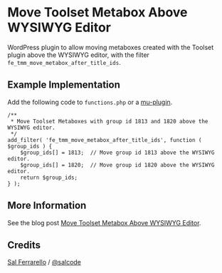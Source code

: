 # Move Toolset Metabox Above WYSIWYG Editor

WordPress plugin to allow moving metaboxes created with the Toolset plugin above the WYSIWYG editor, with the filter `fe_tmm_move_metabox_after_title_ids`.

## Example Implementation

Add the following code to `functions.php` or a [mu-plugin](https://codex.wordpress.org/Must_Use_Plugins).

```
/**
 * Move Toolset Metaboxes with group id 1813 and 1820 above the WYSIWYG editor.
 */
add_filter( 'fe_tmm_move_metabox_after_title_ids', function ( $group_ids ) {
	$group_ids[] = 1813;  // Move group id 1813 above the WYSIWYG editor.
	$group_ids[] = 1820;  // Move group id 1820 above the WYSIWYG editor.
	return $group_ids;
} );
```

## More Information

See the blog post [Move Toolset Metabox Above WYSIWYG Editor](http://salferrarello.com/move-toolset-metabox-above-wysiwyg-editor/).

## Credits

[Sal Ferrarello](https://salferrarello.com) / [@salcode](https://twitter.com/salcode)
